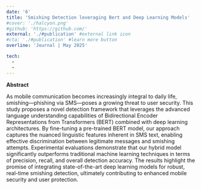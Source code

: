 ```yaml
---
date: '6'
title: 'Smishing Detection leveraging Bert and Deep Learning Models'
#cover: './halcyon.png'
#github: 'https://github.com/'
external: './#publication' #external link icon
#cta: './#publication' #learn more button
overline: 'Journal | May 2025'

tech:
  -
  -
---
```


**Abstract**

As mobile communication becomes increasingly integral to daily life, smishing—phishing via SMS—poses a growing threat to user security. This study proposes a novel detection framework that leverages the advanced language understanding capabilities of Bidirectional Encoder Representations from Transformers (BERT) combined with deep learning architectures. By fine-tuning a pre-trained BERT model, our approach captures the nuanced linguistic features inherent in SMS text, enabling effective discrimination between legitimate messages and smishing attempts. Experimental evaluations demonstrate that our hybrid model significantly outperforms traditional machine learning techniques in terms of precision, recall, and overall detection accuracy. The results highlight the promise of integrating state-of-the-art deep learning models for robust, real-time smishing detection, ultimately contributing to enhanced mobile security and user protection.
